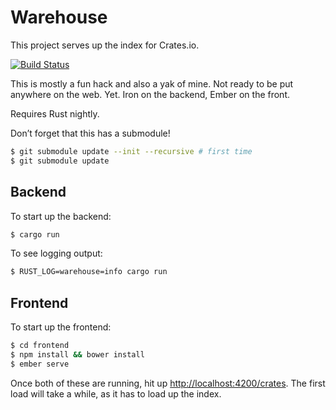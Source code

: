 # Warehouse

This project serves up the index for Crates.io.

[![Build Status](https://travis-ci.org/steveklabnik/warehouse.svg?branch=master)](https://travis-ci.org/steveklabnik/warehouse)

This is mostly a fun hack and also a yak of mine. Not ready to be put anywhere
on the web. Yet. Iron on the backend, Ember on the front.

Requires Rust nightly.

Don’t forget that this has a submodule!

```bash
$ git submodule update --init --recursive # first time
$ git submodule update
```

## Backend

To start up the backend:

```bash
$ cargo run
```

To see logging output:

```bash
$ RUST_LOG=warehouse=info cargo run
```

## Frontend

To start up the frontend:

```bash
$ cd frontend
$ npm install && bower install
$ ember serve
```

Once both of these are running, hit up [http://localhost:4200/crates](http://localhost:4200/crates). The first load will take
a while, as it has to load up the index.
